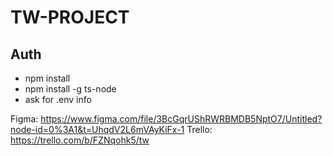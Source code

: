 # TW-PROJECT

## Auth

- npm install
- npm install -g ts-node
- ask for .env info

Figma: https://www.figma.com/file/3BcGqrUShRWRBMDB5NptO7/Untitled?node-id=0%3A1&t=UhqdV2L6mVAyKiFx-1
Trello: https://trello.com/b/FZNqohk5/tw
